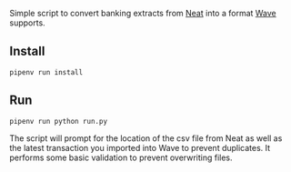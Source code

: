 Simple script to convert banking extracts from [Neat](https://dashboard.neatcommerce.com/)
into a format [Wave](https://www.waveapps.com/) supports.

## Install
`pipenv run install`

## Run
`pipenv run python run.py`

The script will prompt for the location of the csv file from Neat as well as the latest
transaction you imported into Wave to prevent duplicates. It performs some basic
validation to prevent overwriting files.
